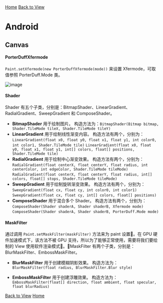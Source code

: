 [Home](../../README.md)
[Back to View](./View.md)

# Android

## Canvas

#### PorterDuffXfermode

`Paint.setXfermode(new PorterDuffXfermode(mode))` 来设置 Xfermode，可取值参照 PorterDuff.Mode 类。

![image](https://user-images.githubusercontent.com/8423120/45747336-1ddccc00-bc38-11e8-8d43-a2f8f1b1c70a.png)

#### Shader

Shader 有五个子类，分别是：BitmapShader、LinearGradient、RadialGradient、SweepGradient 和 ComposeShader。

- **BitmapShader**
用于绘制图片。
构造方法为：`BitmapShader(Bitmap bitmap, Shader.TileMode tileX, Shader.TileMode tileY)`
- **LinearGradient**
用于绘制线性渐变内容。
构造方法有两个，分别为：
`LinearGradient(float x0, float y0, float x1, float y1, int color0, int color1, Shader.TileMode tile)`
`LinearGradient(float x0, float y0, float x1, float y1, int[] colors, float[] positions, Shader.TileMode tile)`
- **RadialGradient**
用于绘制中心渐变效果。
构造方法有两个，分别为：
`RadialGradient(float centerX, float centerY, float radius, int centerColor, int edgeColor, Shader.TileMode tileMode)`
`RadialGradient(float centerX, float centerY, float radius, int[] colors, float[] stops, Shader.TileMode tileMode)`
- **SweepGradient**
用于绘制旋转渐变效果。
构造方法有两个，分别为：
`SweepGradient(float cx, float cy, int color0, int color1)`
`SweepGradient(float cx, float cy, int[] colors, float[] positions)`
- **ComposeShader**
用于混合多个 Shader。
构造方法有两个，分别为：
`ComposeShader(Shader shaderA, Shader shaderB, Xfermode mode)`
`ComposeShader(Shader shaderA, Shader shaderB, PorterDuff.Mode mode)`

#### MaskFilter

通过调用 `Paint.setMaskFilter(maskFilter)` 方法来为 paint 设置。在 GPU 硬件加速模式下，该方法不被 GPU 支持，所以为了能够正常使用，需要将我们要绘制的 View 使用软件渲染模式。MaskFilter 有两个子类，分别是：BlurMaskFilter、EmbossMaskFilter。

- **BlurMaskFilter**
用于创建模糊阴影效果。
构造方法为：`BlurMaskFilter(float radius, BlurMaskFilter.Blur style)`

- **EmbossMaskFilter**
用于创建浮雕效果。
构造方法为：`EmbossMaskFilter(float[] direction, float ambient, float specular, float blurRadius)`

[Back to View](./View.md)
[Home](../../README.md)